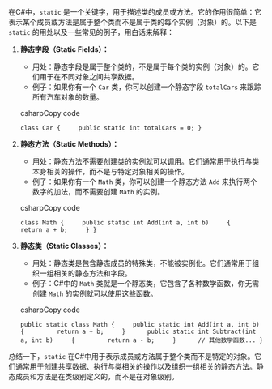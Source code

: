在C#中，`static` 是一个关键字，用于描述类的成员或方法。它的作用很简单：它表示某个成员或方法是属于整个类而不是属于类的每个实例（对象）的。以下是 `static` 的用处以及一些常见的例子，用白话来解释：

1. **静态字段（Static Fields）：**
    
    - 用处：静态字段是属于整个类的，不是属于每个类的实例（对象）的。它们用于在不同对象之间共享数据。
    - 例子：如果你有一个 `Car` 类，你可以创建一个静态字段 `totalCars` 来跟踪所有汽车对象的数量。
    
    csharpCopy code
    
    `class Car {     public static int totalCars = 0; }`
    
2. **静态方法（Static Methods）：**
    
    - 用处：静态方法不需要创建类的实例就可以调用。它们通常用于执行与类本身相关的操作，而不是与特定对象相关的操作。
    - 例子：如果你有一个 `Math` 类，你可以创建一个静态方法 `Add` 来执行两个数字的加法，而不需要创建 `Math` 的实例。
    
    csharpCopy code
    
    `class Math {     public static int Add(int a, int b)     {         return a + b;     } }`
    
3. **静态类（Static Classes）：**
    
    - 用处：静态类是包含静态成员的特殊类，不能被实例化。它们通常用于组织一组相关的静态方法和字段。
    - 例子：C#中的 `Math` 类就是一个静态类，它包含了各种数学函数，你无需创建 `Math` 的实例就可以使用这些函数。
    
    csharpCopy code
    
    `public static class Math {     public static int Add(int a, int b)     {         return a + b;     }      public static int Subtract(int a, int b)     {         return a - b;     }      // 其他数学函数... }`
    

总结一下，`static` 在C#中用于表示成员或方法属于整个类而不是特定的对象。它们通常用于创建共享数据、执行与类相关的操作以及组织一组相关的静态方法。静态成员和方法是在类级别定义的，而不是在对象级别。